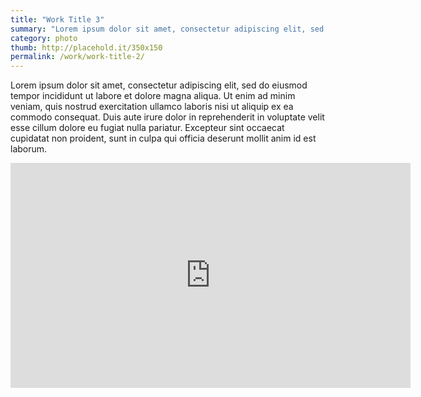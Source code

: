 ```yaml
---
title: "Work Title 3"
summary: "Lorem ipsum dolor sit amet, consectetur adipiscing elit, sed do eiusmod tempor incididunt ut labore et dolore magna aliqua. Ut enim ad minim veniam, quis nostrud exercitation"
category: photo
thumb: http://placehold.it/350x150
permalink: /work/work-title-2/
---
```

Lorem ipsum dolor sit amet, consectetur adipiscing elit, sed do eiusmod tempor incididunt ut labore et dolore magna aliqua. Ut enim ad minim veniam, quis nostrud exercitation ullamco laboris nisi ut aliquip ex ea commodo consequat. Duis aute irure dolor in reprehenderit in voluptate velit esse cillum dolore eu fugiat nulla pariatur. Excepteur sint occaecat cupidatat non proident, sunt in culpa qui officia deserunt mollit anim id est laborum.

<iframe src="https://player.vimeo.com/video/100902001" width="640" height="360" frameborder="0" webkitallowfullscreen mozallowfullscreen allowfullscreen></iframe>
